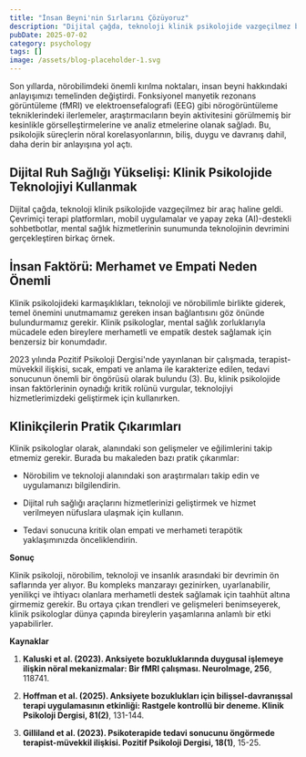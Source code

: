 ```yaml
---
title: "İnsan Beyni'nin Sırlarını Çözüyoruz"
description: "Dijital çağda, teknoloji klinik psikolojide vazgeçilmez bir araç haline geldi. Çevrimiçi terapi platformları, mobil uygulamalar ve yapay zeka..."
pubDate: 2025-07-02
category: psychology
tags: []
image: /assets/blog-placeholder-1.svg
---
```


Son yıllarda, nörobilimdeki önemli kırılma noktaları, insan beyni hakkındaki anlayışımızı temelinden değiştirdi. Fonksiyonel manyetik rezonans görüntüleme (fMRI) ve elektroensefalografi (EEG) gibi nörogörüntüleme tekniklerindeki ilerlemeler, araştırmacıların beyin aktivitesini görülmemiş bir kesinlikle görselleştirmelerine ve analiz etmelerine olanak sağladı. Bu, psikolojik süreçlerin nöral korelasyonlarının, biliş, duygu ve davranış dahil, daha derin bir anlayışına yol açtı.

## **Dijital Ruh Sağlığı Yükselişi: Klinik Psikolojide Teknolojiyi Kullanmak**

Dijital çağda, teknoloji klinik psikolojide vazgeçilmez bir araç haline geldi. Çevrimiçi terapi platformları, mobil uygulamalar ve yapay zeka (AI)-destekli sohbetbotlar, mental sağlık hizmetlerinin sunumunda teknolojinin devrimini gerçekleştiren birkaç örnek.

## **İnsan Faktörü: Merhamet ve Empati Neden Önemli**

Klinik psikolojideki karmaşıklıkları, teknoloji ve nörobilimle birlikte giderek, temel önemini unutmamamız gereken insan bağlantısını göz önünde bulundurmamız gerekir. Klinik psikologlar, mental sağlık zorluklarıyla mücadele eden bireylere merhametli ve empatik destek sağlamak için benzersiz bir konumdadır.

2023 yılında Pozitif Psikoloji Dergisi'nde yayınlanan bir çalışmada, terapist-müvekkil ilişkisi, sıcak, empati ve anlama ile karakterize edilen, tedavi sonucunun önemli bir öngörüsü olarak bulundu (3). Bu, klinik psikolojide insan faktörlerinin oynadığı kritik rolünü vurgular, teknolojiyi hizmetlerimizdeki geliştirmek için kullanırken.

## **Klinikçilerin Pratik Çıkarımları**

Klinik psikologlar olarak, alanındaki son gelişmeler ve eğilimlerini takip etmemiz gerekir. Burada bu makaleden bazı pratik çıkarımlar:

* Nörobilim ve teknoloji alanındaki son araştırmaları takip edin ve uygulamanızı bilgilendirin.

* Dijital ruh sağlığı araçlarını hizmetlerinizi geliştirmek ve hizmet verilmeyen nüfuslara ulaşmak için kullanın.

* Tedavi sonucuna kritik olan empati ve merhameti terapötik yaklaşımınızda önceliklendirin.

**Sonuç**

Klinik psikoloji, nörobilim, teknoloji ve insanlık arasındaki bir devrimin ön saflarında yer alıyor. Bu kompleks manzarayı gezinirken, uyarlanabilir, yenilikçi ve ihtiyacı olanlara merhametli destek sağlamak için taahhüt altına girmemiz gerekir. Bu ortaya çıkan trendleri ve gelişmeleri benimseyerek, klinik psikologlar dünya çapında bireylerin yaşamlarına anlamlı bir etki yapabilirler.

**Kaynaklar**

1. **Kaluski et al. (2023). Anksiyete bozukluklarında duygusal işlemeye ilişkin nöral mekanizmalar: Bir fMRI çalışması. NeuroImage, 256**, 118741.

2. **Hoffman et al. (2025). Anksiyete bozuklukları için bilişsel-davranışsal terapi uygulamasının etkinliği: Rastgele kontrollü bir deneme. Klinik Psikoloji Dergisi, 81(2)**, 131-144.

3. **Gilliland et al. (2023). Psikoterapide tedavi sonucunu öngörmede terapist-müvekkil ilişkisi. Pozitif Psikoloji Dergisi, 18(1)**, 15-25.